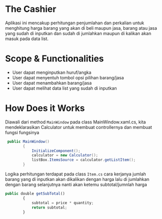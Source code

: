 ﻿# The Cashier
Aplikasi ini mencakup perhitungan penjumlahan 
dan perkalian untuk menghitung harga barang 
yang akan di beli maupun jasa, barang atau jasa 
yang sudah di inputkan dan sudah di jumlahkan 
maupun di kalikan akan masuk pada data list.


# Scope & Functionalities

- User dapat menginputkan huruf/angka
- User dapat menyentuh tombol opsi pilihan barang/jasa
- User dapat menambahkan barang/jasa
- User dapat melihat data list yang sudah di inputkan 

# How Does it Works
Diawali dari method `MainWindow` pada class MainWindow.xaml.cs,
kita mendeklarasikan Calculator untuk membuat controllernya dan membuat fungsi fungsinya

```java
 public MainWindow()
        {
            InitializeComponent();
            calculator = new Calculator();
            listBox.ItemsSource = calculator.getListItem();
        }
```
Logika perhitungan terdapat pada class `Item.cs` cara 
kerjanya jumlah barang yang di inputkan akan dikalikan dengan harga lalu di jumlahkan dengan barang selanjutnya nanti akan ketemu subtotal/jumnlah harga
```javascript
public double getSubTotal()
        {
            subtotal = price * quantity;
            return subtotal;
        }
```